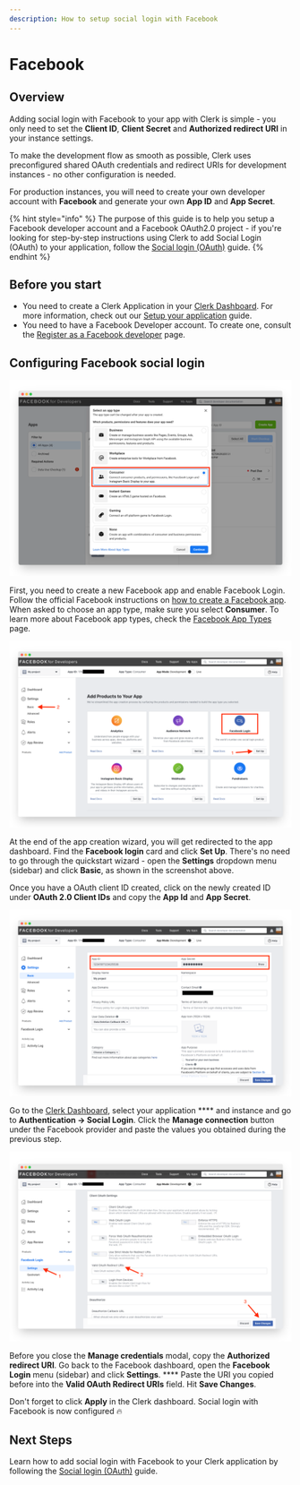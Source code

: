 ```yaml
---
description: How to setup social login with Facebook
---
```


# Facebook

## Overview

Adding social login with Facebook to your app with Clerk is simple - you only need to set the **Client ID**, **Client Secret** and **Authorized redirect URI** in your instance settings.

To make the development flow as smooth as possible, Clerk uses preconfigured shared OAuth credentials and redirect URIs for development instances - no other configuration is needed.&#x20;

For production instances, you will need to create your own developer account with **Facebook** and generate your own **App ID** and **App Secret**.

{% hint style="info" %}
The purpose of this guide is to help you setup a Facebook developer account and a Facebook OAuth2.0 project - if you're looking for step-by-step instructions using Clerk to add Social Login (OAuth) to your application, follow the [Social login (OAuth)](../../popular-guides/social-login-oauth.md) guide.
{% endhint %}

## Before you start

* You need to create a Clerk Application in your [Clerk Dashboard](https://dashboard.clerk.dev). For more information, check out our [Setup your application](../../popular-guides/setup-your-application.md) guide.
* You need to have a Facebook Developer account. To create one, consult the [Register as a Facebook developer](https://developers.facebook.com/docs/development/register) page.

## Configuring Facebook social login

![Creating a Facebook App](../../.gitbook/assets/screely-1628400578955.png)

First, you need to create a new Facebook app and enable Facebook Login. Follow the official Facebook instructions on [how to create a Facebook app](https://developers.facebook.com/docs/development/create-an-app). When asked to choose an app type, make sure you select **Consumer**. To learn more about Facebook app types, check the [Facebook App Types](https://developers.facebook.com/docs/development/create-an-app/app-dashboard/app-types) page.

![Enabling Facebook Login for your app](../../.gitbook/assets/screely-1628401421226.png)

At the end of the app creation wizard, you will get redirected to the app dashboard. Find the **Facebook login** card and click **Set Up**. There's no need to go through the quickstart wizard - open the **Settings** dropdown menu (sidebar) and click **Basic**, as shown in the screenshot above.

Once you have a OAuth client ID created, click on the newly created ID under **OAuth 2.0 Client IDs** and copy the **App Id** and **App Secret**.

![Retrieving the App ID and App Secret](../../.gitbook/assets/screely-1628401739107.png)

Go to the [Clerk Dashboard](https://dashboard.clerk.dev), select your application **** and instance and go to **Authentication -> Social Login**. Click the **Manage connection** button under the Facebook provider and paste the values you obtained during the previous step.

![Adding the Valid OAuth Redirect URI](../../.gitbook/assets/screely-1628402032599.png)

Before you close the **Manage credentials** modal, copy the **Authorized redirect URI**. Go back to the Facebook dashboard, open the **Facebook Login** menu (sidebar) and click **Settings**. **** Paste the URI you copied before into the **Valid OAuth Redirect URIs** field. Hit **Save Changes**.

Don't forget to click **Apply** in the Clerk dashboard. Social login with Facebook is now configured 🔥&#x20;

## Next Steps

Learn how to add social login with Facebook to your Clerk application by following the [Social login (OAuth)](../../popular-guides/social-login-oauth.md) guide.
